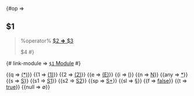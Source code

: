 
{#op => 
## $1

> %operator%
> [ $2 **&rArr;** $3](class:kwd)
> 
> $4
 #}

{# link-module => [`$1` Module](/reference-$1/) #}

{{q => [(\*)](class:kwd)}}
{{1 => [(1)](class:kwd)}}
{{2 => [(2)](class:kwd)}}
{{e => [(E)](class:kwd)}}
{{i => [I](class:kwd)}}
{{n => [N](class:kwd)}}
{{any => [\*](class:kwd)}}
{{s => [S](class:kwd)}}
{{s1 => [S1](class:kwd)}}
{{s2 => [S2](class:kwd)}}
{{sp => [S+](class:kwd)}}
{{sl => [§](class:kwd)}}
{{f => [false](class:kwd)}} 
{{t => [true](class:kwd)}}
{{null => &#x2205;}}
